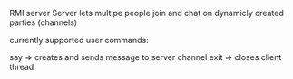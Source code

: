 RMI server
Server lets multipe people join and chat on dynamicly created parties (channels)

currently supported user commands:

say <message> => creates and sends message to server channel
exit => closes client thread
